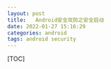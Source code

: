 ```yaml
---
layout: post
title:   Android安全攻防之安全启动
date: 2022-01-27 15:16:29
categories: android
tags: android security
---
```


[TOC]